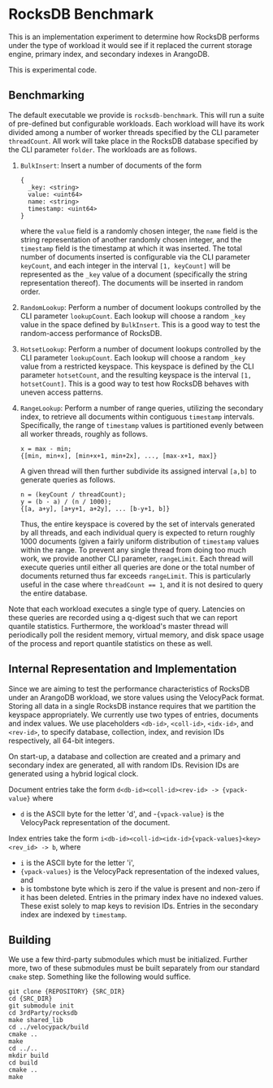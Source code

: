 # RocksDB Benchmark

This is an implementation experiment to determine how RocksDB performs under the
type of workload it would see if it replaced the current storage engine, primary
index, and secondary indexes in ArangoDB.

This is experimental code.

## Benchmarking

The default executable we provide is `rocksdb-benchmark`. This will run a suite
of pre-defined but configurable workloads. Each workload will have its work
divided among a number of worker threads specified by the CLI parameter
`threadCount`. All work will take place in the RocksDB database specified by the
CLI parameter `folder`. The workloads are as follows.

  1. `BulkInsert`: Insert a number of documents of the form
      ```
      {
        _key: <string>
        value: <uint64>
        name: <string>
        timestamp: <uint64>
      }
      ```
      where the `value` field is a randomly chosen integer, the `name` field is
      the string representation of another randomly chosen integer, and the
      `timestamp` field is the timestamp at which it was inserted. The total
      number of documents inserted is configurable via the CLI parameter
      `keyCount`, and each integer in the interval `[1, keyCount]` will be
      represented as the `_key` value of a document (specifically the string
      representation thereof). The documents will be inserted in random order.

  2. `RandomLookup`: Perform a number of document lookups controlled by the CLI
     parameter `lookupCount`. Each lookup will choose a random `_key` value in
     the space defined by `BulkInsert`. This is a good way to test the
     random-access performance of RocksDB.

  3. `HotsetLookup`: Perform a number of document lookups controlled by the CLI
     parameter `lookupCount`. Each lookup will choose a random `_key` value from
     a restricted keyspace. This keyspace is defined by the CLI parameter
     `hotsetCount`, and the resulting keyspace is the interval `[1,
     hotsetCount]`. This is a good way to test how RocksDB behaves with uneven
     access patterns.

  4. `RangeLookup`: Perform a number of range queries, utilizing the secondary
     index, to retrieve all documents within contiguous `timestamp` intervals.
     Specifically, the range of `timestamp` values is partitioned evenly between
     all worker threads, roughly as follows.
     ```
     x = max - min;
     {[min, min+x], [min+x+1, min+2x], ..., [max-x+1, max]}
     ```
     A given thread will then further subdivide its assigned interval `[a,b]` to
      generate queries as follows.
     ```
     n = (keyCount / threadCount);
     y = (b - a) / (n / 1000);
     {[a, a+y], [a+y+1, a+2y], ... [b-y+1, b]}
     ```
     Thus, the entire keyspace is covered by the set of intervals generated by
     all threads, and each individual query is expected to return roughly 1000
     documents (given a fairly uniform distribution of `timestamp` values within
     the range. To prevent any single thread from doing too much work, we provide
     another CLI parameter, `rangeLimit`. Each thread will execute queries until
     either all queries are done or the total number of documents returned thus
     far exceeds `rangeLimit`. This is particularly useful in the case where
     `threadCount == 1`, and it is not desired to query the entire database.

Note that each workload executes a single type of query. Latencies on these
queries are recorded using a q-digest such that we can report quantile
statistics. Furthermore, the workload's master thread will periodically poll the
resident memory, virtual memory, and disk space usage of the process and report
quantile statistics on these as well.

## Internal Representation and Implementation

Since we are aiming to test the performance characteristics of RocksDB under an
ArangoDB workload, we store values using the VelocyPack format. Storing all data
in a single RocksDB instance requires that we partition the keyspace
appropriately. We currently use two types of entries, documents and index
values. We use placeholders `<db-id>`, `<coll-id>`, `<idx-id>`, and `<rev-id>`,
to specify database, collection, index, and revision IDs respectively, all
64-bit integers.

On start-up, a database and collection are created and a primary and secondary
index are generated, all with random IDs. Revision IDs are generated using a
hybrid logical clock.

Document entries take the form `d<db-id><coll-id><rev-id> -> {vpack-value}`
where
  - `d` is the ASCII byte for the letter 'd', and
  -`{vpack-value}` is the VelocyPack representation of the document.

Index entries take the form
`i<db-id><coll-id><idx-id>{vpack-values}<key><rev_id> -> b`, where
  - `i` is the ASCII byte for the letter 'i',
  - `{vpack-values}` is the VelocyPack representation of the indexed values, and
  - `b` is tombstone byte which is zero if the value is present and non-zero if
    it has been deleted.
Entries in the primary index have no indexed values. These exist solely to map
keys to revision IDs. Entries in the secondary index are indexed by `timestamp`.

## Building

We use a few third-party submodules which must be initialized. Further more, two
of these submodules must be built separately from our standard `cmake` step.
Something like the following would suffice.
```
git clone {REPOSITORY} {SRC_DIR}
cd {SRC_DIR}
git submodule init
cd 3rdParty/rocksdb
make shared_lib
cd ../velocypack/build
cmake ..
make
cd ../..
mkdir build
cd build
cmake ..
make
```
